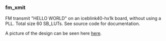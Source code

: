 ### fm_xmit

FM transmit "HELLO WORLD" on an iceblink40-hx1k board, without using a
PLL. Total size 60 SB_LUTs. See source code for documentation.  

A picture of the design can be seen here [here](/code/floorplan.png).
